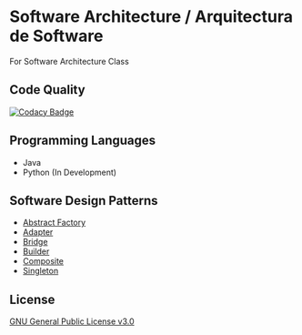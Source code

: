 # Software Architecture / Arquitectura de Software

For Software Architecture Class

## Code Quality

[![Codacy Badge](https://api.codacy.com/project/badge/Grade/b5b753549e334d3c9394fb354c375649)](https://app.codacy.com/app/Dreivko/ASO?utm_source=github.com&utm_medium=referral&utm_content=Dreivko/ASO&utm_campaign=Badge_Grade_Dashboard)

## Programming Languages

* Java
* Python (In Development)

## Software Design Patterns

* [Abstract Factory](https://github.com/Dreivko/ASO/tree/master/ASO/ASO/src/abstractFactory)
* [Adapter](https://github.com/Dreivko/ASO/tree/master/ASO/ASO/src/adapter)
* [Bridge](https://github.com/Dreivko/ASO/tree/master/ASO/ASO/src/bridge)
* [Builder](https://github.com/Dreivko/ASO/tree/master/ASO/ASO/src/builder)
* [Composite](https://github.com/Dreivko/ASO/tree/master/ASO/ASO/src/composite)
* [Singleton](https://github.com/Dreivko/ASO/tree/master/ASO/ASO/src/Singleton)
  
## License

[GNU General Public License v3.0](https://choosealicense.com/licenses/gpl-3.0/)